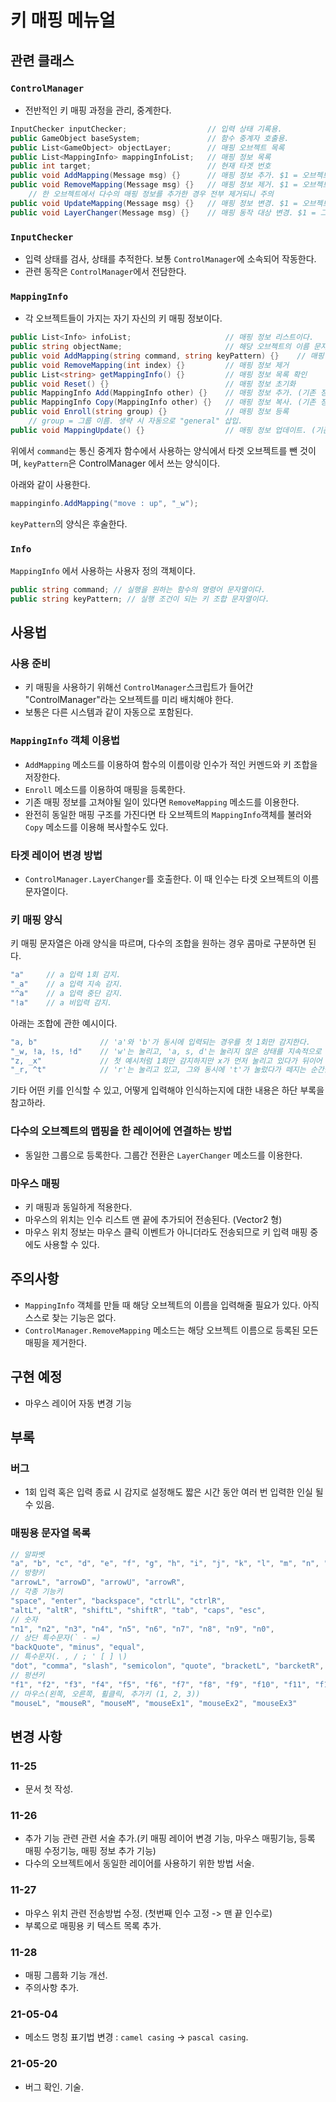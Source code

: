 # 키 매핑 메뉴얼

## 관련 클래스

### `ControlManager`

- 전반적인 키 매핑 과정을 관리, 중계한다.

```c#
InputChecker inputChecker;                  // 입력 상태 기록용.
public GameObject baseSystem;               // 함수 중계자 호출용.
public List<GameObject> objectLayer;        // 매핑 오브젝트 목록
public List<MappingInfo> mappingInfoList;   // 매핑 정보 목록
public int target;                          // 현재 타겟 번호
public void AddMapping(Message msg) {}      // 매핑 정보 추가. $1 = 오브젝트 이름, $2 = 매핑 정보, $3 = 그룹 이름.
public void RemoveMapping(Message msg) {}   // 매핑 정보 제거. $1 = 오브젝트 이름
    // 한 오브젝트에서 다수의 매핑 정보를 추가한 경우 전부 제거되니 주의
public void UpdateMapping(Message msg) {}   // 매핑 정보 변경. $1 = 오브젝트 이름, $2 = 매핑 정보, $3 = 그룹 이름.
public void LayerChanger(Message msg) {}    // 매핑 동작 대상 변경. $1 = 그룹 이름
```

### `InputChecker`

- 입력 상태를 검사, 상태를 추적한다. 보통 `ControlManager`에 소속되어 작동한다.
- 관련 동작은 `ControlManager`에서 전담한다.

### `MappingInfo`

- 각 오브젝트들이 가지는 자기 자신의 키 매핑 정보이다.

```c#
public List<Info> infoList;                     // 매핑 정보 리스트이다.
public string objectName;                       // 해당 오브젝트의 이름 문자열이다.
public void AddMapping(string command, string keyPattern) {}    // 매핑 정보 추가
public void RemoveMapping(int index) {}         // 매핑 정보 제거
public List<string> getMappingInfo() {}         // 매핑 정보 목록 확인
public void Reset() {}                          // 매핑 정보 초기화
public MappingInfo Add(MappingInfo other) {}    // 매핑 정보 추가. (기존 정보 보존)
public MappingInfo Copy(MappingInfo other) {}   // 매핑 정보 복사. (기존 정보 초기화)
public void Enroll(string group) {}             // 매핑 정보 등록
    // group = 그룹 이름. 생략 시 자동으로 "general" 삽입.
public void MappingUpdate() {}                  // 매핑 정보 업데이트. (기존 등록 정보가 있는 경우에만)
```

위에서 `command`는 통신 중계자 함수에서 사용하는 양식에서 타겟 오브젝트를 뺀 것이며, `keyPattern`은 ControlManager 에서 쓰는 양식이다.

아래와 같이 사용한다.

```c#
mappinginfo.AddMapping("move : up", "_w");
```

`keyPattern`의 양식은 후술한다.

### `Info`

`MappingInfo` 에서 사용하는 사용자 정의 객체이다.

```c#
public string command; // 실행을 원하는 함수의 명령어 문자열이다.
public string keyPattern; // 실행 조건이 되는 키 조합 문자열이다.
```

## 사용법

### 사용 준비

- 키 매핑을 사용하기 위해선 `ControlManager`스크립트가 들어간 "ControlManager"라는 오브젝트를 미리 배치해야 한다.
- 보통은 다른 시스템과 같이 자동으로 포함된다.

### `MappingInfo` 객체 이용법

- `AddMapping` 메소드를 이용하여 함수의 이름이랑 인수가 적인 커멘드와 키 조합을 저장한다.
- `Enroll` 메소드를 이용하여 매핑을 등록한다.
- 기존 매핑 정보를 고쳐야될 일이 있다면 `RemoveMapping` 메소드를 이용한다.
- 완전히 동일한 매핑 구조를 가진다면 타 오브젝트의 `MappingInfo`객체를 불러와 `Copy` 메소드를 이용해 복사할수도 있다.

### 타겟 레이어 변경 방법

- `ControlManager.LayerChanger`를 호출한다. 이 때 인수는 타겟 오브젝트의 이름 문자열이다.

### 키 매핑 양식

키 매핑 문자열은 아래 양식을 따르며, 다수의 조합을 원하는 경우 콤마로 구분하면 된다.

```c#
"a"     // a 입력 1회 감지.
"_a"    // a 입력 지속 감지.
"^a"    // a 입력 중단 감지.
"!a"    // a 비입력 감지.
```

아래는 조합에 관한 예시이다.

```c#
"a, b"              // 'a'와 'b'가 동시에 입력되는 경우를 첫 1회만 감지한다.
"_w, !a, !s, !d"    // 'w'는 눌리고, 'a, s, d'는 눌리지 않은 상태를 지속적으로 감지한다.
"z, _x"             // 첫 예시처럼 1회만 감지하지만 x가 먼저 눌리고 있다가 뒤이어 z가 눌린 경우에도 인식한다.
"_r, ^t"            // 'r'는 눌리고 있고, 그와 동시에 't'가 눌렀다가 떼지는 순간을 1회 감지한다.
```

기타 어떤 키를 인식할 수 있고, 어떻게 입력해야 인식하는지에 대한 내용은 하단 부록을 참고하라.

### 다수의 오브젝트의 맵핑을 한 레이어에 연결하는 방법

- 동일한 그룹으로 등록한다. 그룹간 전환은 `LayerChanger` 메소드를 이용한다.

### 마우스 매핑

- 키 매핑과 동일하게 적용한다.
- 마우스의 위치는 인수 리스트 맨 끝에 추가되어 전송된다. (Vector2 형)
- 마우스 위치 정보는 마우스 클릭 이벤트가 아니더라도 전송되므로 키 입력 매핑 중에도 사용할 수 있다.

## 주의사항

- `MappingInfo` 객체를 만들 때 해당 오브젝트의 이름을 입력해줄 필요가 있다. 아직 스스로 찾는 기능은 없다.
- `ControlManager.RemoveMapping` 메소드는 해당 오브젝트 이름으로 등록된 모든 매핑을 제거한다.

## 구현 예정

- 마우스 레이어 자동 변경 기능

## 부록

### 버그
- 1회 입력 혹은 입력 종료 시 감지로 설정해도 짧은 시간 동안 여러 번 입력한 인실 될 수 있음.

### 매핑용 문자열 목록

```c#
// 알파벳
"a", "b", "c", "d", "e", "f", "g", "h", "i", "j", "k", "l", "m", "n", "o", "p", "q", "r", "s", "t", "u", "v", "w", "x", "y", "z",
// 방향키
"arrowL", "arrowD", "arrowU", "arrowR",
// 각종 기능키
"space", "enter", "backspace", "ctrlL", "ctrlR",
"altL", "altR", "shiftL", "shiftR", "tab", "caps", "esc",
// 숫자
"n1", "n2", "n3", "n4", "n5", "n6", "n7", "n8", "n9", "n0",
// 상단 특수문자(` - =)
"backQuote", "minus", "equal",
// 특수문자(. , / ; ' [ ] \)
"dot", "comma", "slash", "semicolon", "quote", "bracketL", "barcketR", "backslash",
// 펑션키
"f1", "f2", "f3", "f4", "f5", "f6", "f7", "f8", "f9", "f10", "f11", "f12",
// 마우스(왼쪽, 오른쪽, 휠클릭, 추가키 (1, 2, 3))
"mouseL", "mouseR", "mouseM", "mouseEx1", "mouseEx2", "mouseEx3"
```

## 변경 사항

### 11-25
- 문서 첫 작성.

### 11-26
- 추가 기능 관련 관련 서술 추가.(키 매핑 레이어 변경 기능, 마우스 매핑기능, 등록 매핑 수정기능, 매핑 정보 추가 기능)
- 다수의 오브젝트에서 동일한 레이어를 사용하기 위한 방법 서술.

### 11-27
- 마우스 위치 관련 전송방법 수정. (첫번째 인수 고정 -> 맨 끝 인수로)
- 부록으로 매핑용 키 텍스트 목록 추가.

### 11-28
- 매핑 그룹화 기능 개선.
- 주의사항 추가.

### 21-05-04
- 메소드 명칭 표기법 변경 : `camel casing` -> `pascal casing`.

### 21-05-20
- 버그 확인. 기술.